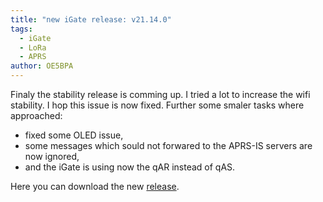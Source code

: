 ```yaml
---
title: "new iGate release: v21.14.0"
tags:
  - iGate
  - LoRa
  - APRS
author: OE5BPA
---
```


Finaly the stability release is comming up. I tried a lot to increase the wifi stability. I hop this issue is now fixed.
Further some smaler tasks where approached:
* fixed some OLED issue,
* some messages which sould not forwared to the APRS-IS servers are now ignored,
* and the iGate is using now the qAR instead of qAS.

Here you can download the new [release](https://github.com/lora-aprs/LoRa_APRS_iGate).
